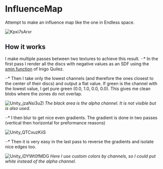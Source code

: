 # InfluenceMap
 Attempt to make an influence map like the one in Endless space.

![Kpxi7sArxr](https://user-images.githubusercontent.com/23404599/124132915-99266a00-da81-11eb-8a5c-3a5195fd11fa.gif)


## How it works

I make multiple passes between two textures to achieve this result.
⋅⋅* In the first pass I render all the discs with negative values as an SDF using the [smin function](https://www.iquilezles.org/www/articles/smin/smin.htm) of Inigo Quilez.

⋅⋅* Then I take only the lowest channels (and therefore the ones closest to the center of their discs) and output a flat value.
If green is the channel with the lowest value, I get pure green (0.0, 1.0, 0.0, 0.0).
This gives me clean blobs where the zones do not overlap.

![Unity_jzaNsi3uZl](https://user-images.githubusercontent.com/23404599/124138275-c9243c00-da86-11eb-9c10-c7f80a068627.png)
*The black area is the alpha channel. It is not visible but is also used.*


⋅⋅* I then blur to get nice even gradients. The gradient is done in two passes (vertical then horizontal for preformance reasons)

![Unity_QTCxuzKiiS](https://user-images.githubusercontent.com/23404599/124138446-f1139f80-da86-11eb-8b68-6469bc70803f.png)



⋅⋅* Then it is very easy in the last pass to reverse the gradients and isolate nice edges too.

![Unity_iDYWt0fMDG](https://user-images.githubusercontent.com/23404599/124138332-d6d9c180-da86-11eb-9683-94f33e723710.png)
*Here I use custom colors by channels, so I could put white instead of the alpha channel.*
